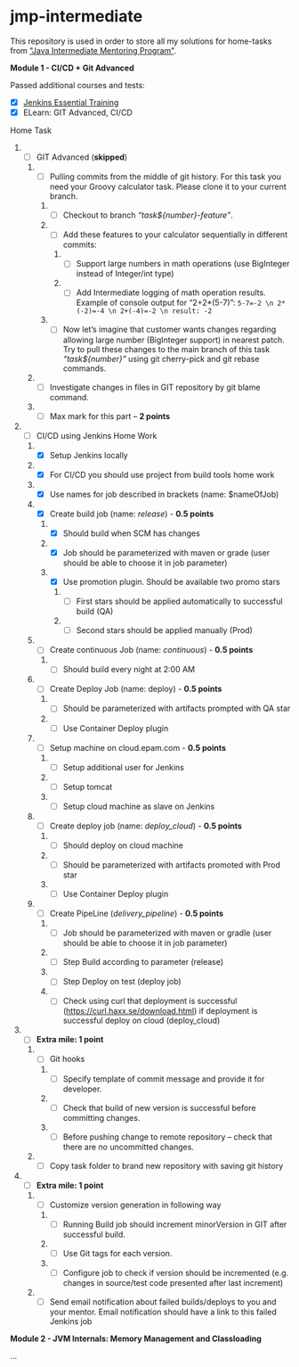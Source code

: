 # jmp-intermediate

This repository is used in order to store all my solutions for home-tasks from ["Java Intermediate Mentoring Program"](https://learn.epam.com/detailsPage?id=74e030c1-e62d-4c0a-86f9-3b8e119a53c3).

**Module 1 - CI/CD + Git Advanced**

Passed additional courses and tests:

- [X] [Jenkins Essential Training](https://learn.epam.com/detailsPage?id=b22370a3-e602-48eb-b951-fc668b67f584)
- [X] ELearn: GIT Advanced, CI/CD

Home Task
 1. - [ ] GIT Advanced (**skipped**)
    1. - [ ]  Pulling commits from the middle of git history. For this task you need your Groovy calculator task. Please clone it to your current branch.
       1. - [ ] Checkout to branch *“task${number}-feature”*.
       1. - [ ] Add these features to your calculator sequentially in different commits:
          1. - [ ] Support large numbers in math operations (use BigInteger instead of Integer/int type)
          1. - [ ] Add Intermediate logging of math operation results. Example of console output for “2+2*(5-7)”: `5-7=-2 \n 2*(-2)=-4 \n 2+(-4)=-2 \n result: -2 `
       1. - [ ] Now let’s imagine that customer wants changes regarding allowing large number (BigInteger support) in nearest patch. Try to pull these changes to the main branch of this task *“task${number}”* using git cherry-pick and git rebase commands.
    1. - [ ] Investigate changes in files in GIT repository by git blame command.
    1. - [ ] Max mark for this part – **2 points**
 2. - [ ] CI/CD using Jenkins Home Work
    1. - [X] Setup Jenkins locally
    1. - [X] For CI/CD you should use project from build tools home work
    1. - [X] Use names for job described in brackets (name: $nameOfJob)
    1. - [X] Create build job (name: *release*) - **0.5 points**
       1. - [X] Should build when SCM has changes
       1. - [X] Job should be parameterized with maven or grade (user should be able to choose it in job parameter)
       1. - [X] Use promotion plugin. Should be available two promo stars
          1. - [ ] First stars should be applied automatically to successful build (QA)
          1. - [ ] Second stars should be applied manually (Prod)
    1. - [ ] Create continuous Job (name: *continuous*) - **0.5 points**
       1. - [ ] Should build every night at 2:00 AM
    1. - [ ] Create Deploy Job (name: deploy) - **0.5 points**
       1. - [ ] Should be parameterized with artifacts prompted with QA star
       1. - [ ] Use Container Deploy plugin
    1. - [ ] Setup machine on cloud.epam.com - **0.5 points**
       1. - [ ] Setup additional user for Jenkins
       1. - [ ] Setup tomcat
       1. - [ ] Setup cloud machine as slave on Jenkins
    1. - [ ] Create deploy job (name: *deploy_cloud*) - **0.5 points**
       1. - [ ] Should deploy on cloud machine
       1. - [ ] Should be parameterized with artifacts promoted with Prod star
       1. - [ ] Use Container Deploy plugin
    1. - [ ] Create PipeLine (*delivery_pipeline*) - **0.5 points**
       1. - [ ] Job should be parameterized with maven or gradle (user should be able to choose it in job parameter)
       1. - [ ] Step Build according to parameter (release)
       1. - [ ] Step Deploy on test (deploy job)
       1. - [ ] Check using curl that deployment is successful (https://curl.haxx.se/download.html) if deployment is successful deploy on cloud (deploy_cloud)
 3. - [ ] **Extra mile: 1 point**
    1. - [ ] Git hooks
       1. - [ ] Specify template of commit message and provide it for developer.
       1. - [ ] Check that build of new version is successful before committing changes.
       1. - [ ] Before pushing change to remote repository – check that there are no uncommitted changes.
    1. - [ ] Copy task folder to brand new repository with saving git history
 4. - [ ] **Extra mile: 1 point**
    1. - [ ] Customize version generation in following way
       1. - [ ] Running Build job should increment minorVersion in GIT after successful build.
       1. - [ ] Use Git tags for each version.
       1. - [ ] Configure job to check if version should be incremented (e.g. changes in source/test code presented after last increment)
    1. - [ ] Send email notification about failed builds/deploys to you and your mentor. Email notification should have a link to this failed Jenkins job

**Module 2 - JVM Internals: Memory Management and Classloading**

...